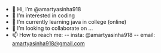 - 👋 Hi, I’m @amartyasinha918
- 👀 I’m interested in coding
- 🌱 I’m currently learning java in college (online)
- 💞️ I’m looking to collaborate on ...
- 📫 How to reach me:
-- insta: @amartyasinha918
-- email: amartyasinha918@gmail.com

<!---
amartyasinha918/amartyasinha918 is a ✨ special ✨ repository because its `README.md` (this file) appears on your GitHub profile.
You can click the Preview link to take a look at your changes.
--->
